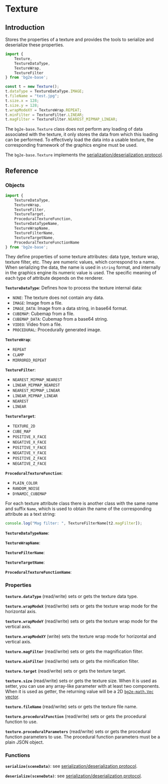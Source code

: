 
# Texture

## Introduction

Stores the properties of a texture and provides the tools to serialize and deserialize these properties.

```js
import {
    Texture,
    TextureDataType,
    TextureWrap,
    TextureFilter
} from 'bg2e-base';

const t = new Texture();
t.dataType = TextureDataType.IMAGE;
t.fileName = "test.jpg";
t.size.x = 128;
t.size.y = 128;
t.wrapModeXY = TextureWrap.REPEAT;
t.minFilter = TextureFilter.LINEAR;
t.magFilter = TextureFilter.NEAREST_MIPMAP_LINEAR;
```

The `bg2e-base.Texture` class does not perform any loading of data associated with the texture, it only stores the data from which this loading can be performed. To effectively load the data into a usable texture, the corresponding framework of the graphics engine must be used.

The `bg2e-base.Texture` implements the [serialization/deserialization protocol](serialization.md).

## Reference

### Objects

```js
import {
    TextureDataType,
    TextureWrap,
    TextureFilter,
    TextureTarget,
    ProceduralTextureFunction,
    TextureDataTypeName,
    TextureWrapName,
    TextureFilterName,
    TextureTargetName,
    ProceduralTextureFunctionName
} from 'bg2e-base';
```

They define properties of some texture attributes: data type, texture wrap, texture filter, etc. They are numeric values, which correspond to a name. When serializing the data, the name is used in `string` format, and internally in the graphics engine its numeric value is used. The specific meaning of each type of attribute depends on the renderer.


**`TextureDataType`**: Defines how to process the texture internal data:

- `NONE`: The texture does not contain any data.
- `IMAGE`: Image from a file.
- `IMAGE_DATA`: Image from a data string, in base64 format.
- `CUBEMAP`: Cubemap from a file.
- `CUBEMAP_DATA`: Cubemap from a base64 string.
- `VIDEO`: Video from a file.
- `PROCEDURAL`: Procedurally generated image.

**`TextureWrap`**:

- `REPEAT`
- `CLAMP`
- `MIRRORED_REPEAT`

**`TextureFilter`**:

- `NEAREST_MIPMAP_NEAREST`
- `LINEAR_MIPMAP_NEAREST`
- `NEAREST_MIPMAP_LINEAR`
- `LINEAR_MIPMAP_LINEAR`
- `NEAREST`
- `LINEAR`

**`TextureTarget`**:

- `TEXTURE_2D`
- `CUBE_MAP`
- `POSITIVE_X_FACE`
- `NEGATIVE_X_FACE`
- `POSITIVE_Y_FACE`
- `NEGATIVE_Y_FACE`
- `POSITIVE_Z_FACE`
- `NEGATIVE_Z_FACE`

**`ProceduralTextureFunction`**:

- `PLAIN_COLOR`
- `RANDOM_NOISE`
- `DYNAMIC_CUBEMAP`

For each texture attribute class there is another class with the same name and suffix `Name`, which is used to obtain the name of the corresponding attribute as a text string:

```js
console.log("Mag filter: ", TextureFilterName[t2.magFilter]);
```

**`TextureDataTypeName`**:

**`TextureWrapName`**:

**`TextureFilterName`**:

**`TextureTargetName`**:

**`ProceduralTextureFunctionName`**:

### Properties

**`texture.dataType`** (read/write) sets or gets the texture data type.

**`texture.wrapModeX`** (read/write) sets or gets the texture wrap mode for the horizontal axis.

**`texture.wrapModeY`** (read/write) sets or gets the texture wrap mode for the vertical axis.

**`texture.wrapModeXY`** (write) sets the texture wrap mode for horizontal and vertical axis.

**`texture.magFilter`** (read/write) sets or gets the magnification filter.

**`texture.minFilter`** (read/write) sets or gets the minification filter.

**`texture.target`** (read/write) sets or gets the texture target.

**`texture.size`** (read/write) sets or gets the texture size. When it is used as setter, you can use any array-like parameter with at least two components. When it is used as getter, the returning value will be a 2D [`bg2e-math.Vec` vector](../../bg2e-math/doc/vector.md).

**`texture.fileName`** (read/write) sets or gets the texture file name.

**`texture.proceduralFunction`** (read/write) sets or gets the procedural function to use.

**`texture.proceduralParameters`** (read/write) sets or gets the procedural function parameters to use. The procedural function parameters must be a plain JSON object.

### Functions

**`serialize(sceneData)`**: see [serialization/deserialization protocol](serialization.md).

**`deserialize(sceneData)`**: see [serialization/deserialization protocol](serialization.md).
